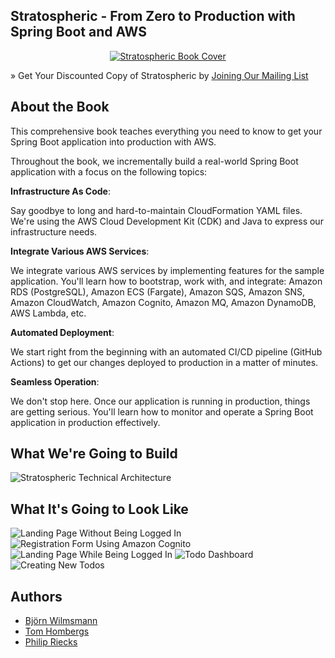 ## Stratospheric - From Zero to Production with Spring Boot and AWS

<!---
[![04 - Publish Todo-App](https://github.com/stratospheric-dev/stratospheric/actions/workflows/04-publish-todo-app.yml/badge.svg)](https://github.com/stratospheric-dev/stratospheric/actions/workflows/04-publish-todo-app.yml) [![05 - Update the Todo-App in staging](https://github.com/stratospheric-dev/stratospheric/actions/workflows/05-update-todo-app-in-staging.yml/badge.svg)](https://github.com/stratospheric-dev/stratospheric/actions/workflows/05-update-todo-app-in-staging.yml)
[![06 - Update the Todo-App environment in staging](https://github.com/stratospheric-dev/stratospheric/actions/workflows/06-update-todo-app-environment-in-staging.yml/badge.svg)](https://github.com/stratospheric-dev/stratospheric/actions/workflows/06-update-todo-app-environment-in-staging.yml)
--->

<p align="center">
  <a href="https://stratospheric.dev">
    <img src="https://stratospheric.dev/assets/images/book-mockup-500.png" alt="Stratospheric Book Cover"/>
  </a>
</p>

» Get Your Discounted Copy of Stratospheric by [Joining Our Mailing List](https://stratospheric.dev/)

## About the Book

This comprehensive book teaches everything you need to know to get your Spring Boot application into production with AWS.

Throughout the book, we incrementally build a real-world Spring Boot application with a focus on the following topics:

**Infrastructure As Code**:

Say goodbye to long and hard-to-maintain CloudFormation YAML files. We're using the AWS Cloud Development Kit (CDK) and Java to express our infrastructure needs.

**Integrate Various AWS Services**:

We integrate various AWS services by implementing features for the sample application. You'll learn how to bootstrap, work with, and integrate: Amazon RDS (PostgreSQL), Amazon ECS (Fargate), Amazon SQS, Amazon SNS, Amazon CloudWatch, Amazon Cognito, Amazon MQ, Amazon DynamoDB, AWS Lambda, etc.

**Automated Deployment**:

We start right from the beginning with an automated CI/CD pipeline (GitHub Actions) to get our changes deployed to production in a matter of minutes.

**Seamless Operation**:

We don't stop here. Once our application is running in production, things are getting serious. You'll learn how to monitor and operate a Spring Boot application in production effectively.

## What We're Going to Build

![Stratospheric Technical Architecture](https://stratospheric.dev/assets/images/application/stratospheric-technical-architecture-transparent.png)

## What It's Going to Look Like

![Landing Page Without Being Logged In](https://stratospheric.dev/assets/images/application/stratospheric-overview-page-no-login.png)
![Registration Form Using Amazon Cognito](https://stratospheric.dev/assets/images/application/stratospheric-register-page.png)
![Landing Page While Being Logged In](https://stratospheric.dev/assets/images/application/stratospheric-overview-page-with-login.png)
![Todo Dashboard](https://stratospheric.dev/assets/images/application/stratospheric-dashboard-page.png)
![Creating New Todos](https://stratospheric.dev/assets/images/application/stratospheric-create-todo-page.png)

## Authors

- [Björn Wilmsmann](https://bjoernkw.com/)
- [Tom Hombergs](https://reflectoring.io/)
- [Philip Riecks](https://rieckpil.de/)
